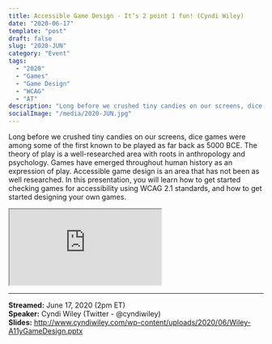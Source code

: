 ```yaml
---
title: Accessible Game Design - It’s 2 point 1 fun! (Cyndi Wiley)
date: "2020-06-17"
template: "post"
draft: false
slug: "2020-JUN"
category: "Event"
tags:
  - "2020"
  - "Games"
  - "Game Design"
  - "WCAG"
  - "AT"
description: "Long before we crushed tiny candies on our screens, dice games were among some of the first known to be played as far back as 5000 BCE. The theory of play is a well-researched area with roots in anthropology and psychology. Games have emerged throughout human history as an expression of play. Accessible game design is an area that has not been as well researched. In this presentation, you will learn how to get started checking games for accessibility using WCAG 2.1 standards, and how to get started designing your own games."
socialImage: "/media/2020-JUN.jpg"
---
```

Long before we crushed tiny candies on our screens, dice games were among some of the first known to be played as far back as 5000 BCE. The theory of play is a well-researched area with roots in anthropology and psychology. Games have emerged throughout human history as an expression of play. Accessible game design is an area that has not been as well researched. In this presentation, you will learn how to get started checking games for accessibility using WCAG 2.1 standards, and how to get started designing your own games.

<iframe title="Accessible Game Design - It’s 2 point 1 fun! by Cyndi Wiley" src="https://www.youtube.com/embed/AalPcBsIGCs" allow="accelerometer; autoplay; encrypted-media; gyroscope; picture-in-picture" allowfullscreen></iframe>

-----
<b>Streamed:</b> June 17, 2020 (2pm ET)<br>
<b>Speaker:</b> Cyndi Wiley (Twitter - @cyndiwiley)<br>
<b>Slides:</b> http://www.cyndiwiley.com/wp-content/uploads/2020/06/Wiley-A11yGameDesign.pptx